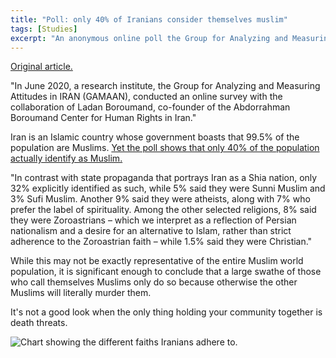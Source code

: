 ```yaml
---
title: "Poll: only 40% of Iranians consider themselves muslim"
tags: [Studies]
excerpt: "An anonymous online poll the Group for Analyzing and Measuring Attitudes in IRAN (GAMAAN) shows that 60% of Iranians do not adhere to Islam."
---
```


[Original article.](https://theconversation.com/irans-secular-shift-new-survey-reveals-huge-changes-in-religious-beliefs-145253)

"In June 2020, a research institute, the Group for Analyzing and Measuring Attitudes in IRAN (GAMAAN), conducted an online survey with the collaboration of Ladan Boroumand, co-founder of the Abdorrahman Boroumand Center for Human Rights in Iran." 

Iran is an Islamic country whose government boasts that 99.5% of the population are Muslims. [Yet the poll shows that only 40% of the population actually identify as Muslim.](/public/pdf/GAMAAN-Iran-Religion-Survey-2020-English.pdf)

"In contrast with state propaganda that portrays Iran as a Shia nation, only 32% explicitly identified as such, while 5% said they were Sunni Muslim and 3% Sufi Muslim. Another 9% said they were atheists, along with 7% who prefer the label of spirituality. Among the other selected religions, 8% said they were Zoroastrians – which we interpret as a reflection of Persian nationalism and a desire for an alternative to Islam, rather than strict adherence to the Zoroastrian faith – while 1.5% said they were Christian."

While this may not be exactly representative of the entire Muslim world population, it is significant enough to conclude that a large swathe of those who call themselves Muslims only do so because otherwise the other Muslims will literally murder them.

It's not a good look when the only thing holding your community together is death threats.

![Chart showing the different faiths Iranians adhere to.](https://i.ibb.co/HBTfwdt/14-D05941-B618-40-B4-B2-CC-8-EA56-BE33421.png)